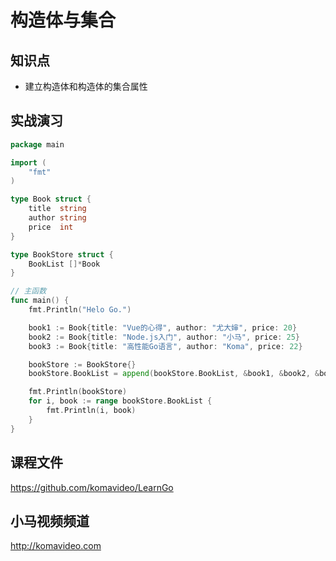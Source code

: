 构造体与集合
==========

## 知识点

* 建立构造体和构造体的集合属性

## 实战演习

~~~go
package main

import (
	"fmt"
)

type Book struct {
	title  string
	author string
	price  int
}

type BookStore struct {
	BookList []*Book
}

// 主函数
func main() {
	fmt.Println("Helo Go.")

	book1 := Book{title: "Vue的心得", author: "尤大婶", price: 20}
	book2 := Book{title: "Node.js入门", author: "小马", price: 25}
	book3 := Book{title: "高性能Go语言", author: "Koma", price: 22}

	bookStore := BookStore{}
	bookStore.BookList = append(bookStore.BookList, &book1, &book2, &book3)

	fmt.Println(bookStore)
	for i, book := range bookStore.BookList {
		fmt.Println(i, book)
	}
}
~~~

## 课程文件

https://github.com/komavideo/LearnGo

## 小马视频频道

http://komavideo.com
